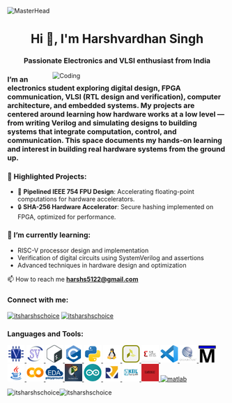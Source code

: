 ![MasterHead](https://media.licdn.com/dms/image/v2/D5616AQF3xNLoqm9dvw/profile-displaybackgroundimage-shrink_200_800/profile-displaybackgroundimage-shrink_200_800/0/1675657921748?e=2147483647&v=beta&t=-t4onNNKhZeTUdLQKG-pnoaR2pi-wc7b4JcwDz31fVk)

<h1 align="center">Hi 👋, I'm Harshvardhan Singh</h1>
<h3 align="center">Passionate Electronics and VLSI enthusiast from India</h3>

<img align="right" alt="Coding" width="400" src="https://camo.githubusercontent.com/4d9f5ecceb711eec6e2018f38a5677dc657c9738d4a65ba3b928c41c0a45b439/68747470733a2f2f6d69726f2e6d656469756d2e636f6d2f6d61782f313336302f302a37513379765349765f7430696f4a2d5a2e676966">

<h3 align="left">I’m an electronics student exploring digital design, FPGA communication, VLSI (RTL design and verification), computer architecture, and embedded systems. My projects are centered around learning how hardware works at a low level — from writing Verilog and simulating designs to building systems that integrate computation, control, and communication. This space documents my hands-on learning and interest in building real hardware systems from the ground up.

<h3 align="left">📂 Highlighted Projects:</h3>

- 🧮 **Pipelined IEEE 754 FPU Design**: Accelerating floating-point computations for hardware accelerators.  
- 🔒 **SHA-256 Hardware Accelerator**: Secure hashing implemented on FPGA, optimized for performance.

<h3 align="left">🌱 I’m currently learning:</h3>
  
 - RISC-V processor design and implementation
 - Verification of digital circuits using SystemVerilog and assertions
 - Advanced techniques in hardware design and optimization

📫 How to reach me **harshs5122@gmail.com**

<h3 align="left">Connect with me:</h3>
<p align="left">
<a href="https://linkedin.com/in/itsharshschoice" target="blank"><img align="center" src="https://raw.githubusercontent.com/rahuldkjain/github-profile-readme-generator/master/src/images/icons/Social/linked-in-alt.svg" alt="itsharshschoice" height="30" width="40" /></a>
<a href="https://instagram.com/itsharshschoice" target="blank"><img align="center" src="https://raw.githubusercontent.com/rahuldkjain/github-profile-readme-generator/master/src/images/icons/Social/instagram.svg" alt="itsharshschoice" height="30" width="40" /></a>
</p>

<h3 align="left">Languages and Tools:</h3>
<p align="left">
  
  <a href="https://en.wikipedia.org/wiki/Verilog" target="_blank" rel="noreferrer"> 
    <img src="https://raw.githubusercontent.com/itsharshschoice/itsharshschoice/main/icons/verilog-svgrepo-com.svg" alt="verilog" width="40" height="40"/> 
  </a>
  
  <a href="https://en.wikipedia.org/wiki/SystemVerilog" target="_blank" rel="noreferrer"> 
    <img src="https://raw.githubusercontent.com/itsharshschoice/itsharshschoice/main/icons/systemverilog-svgrepo-com.svg" alt="systemverilog" width="40" height="40"/> 
  </a>
  
  <a href="https://en.wikipedia.org/wiki/Bash_(Unix_shell)" target="_blank" rel="noreferrer"> 
    <img src="https://raw.githubusercontent.com/itsharshschoice/itsharshschoice/main/icons/bash-icon-svgrepo-com.svg" alt="bash" width="40" height="40"/> 
  </a>
  
  <a href="https://www.cprogramming.com/" target="_blank" rel="noreferrer"> 
    <img src="https://raw.githubusercontent.com/itsharshschoice/itsharshschoice/main/icons/C.svg" alt="c" width="40" height="40"/> 
  </a> 
  
  <a href="https://www.python.org/" target="_blank" rel="noreferrer"> 
    <img src="https://raw.githubusercontent.com/itsharshschoice/itsharshschoice/main/icons/python-svgrepo-com.svg" alt="python" width="40" height="40"/> 
  </a>
  
  <a href="https://en.wikipedia.org/wiki/Linux" target="_blank" rel="noreferrer"> 
    <img src="https://raw.githubusercontent.com/itsharshschoice/itsharshschoice/main/icons/linux-svgrepo-com.svg" alt="linux" width="40" height="40"/> 
  </a>
  
   <a href="https://www.amd.com/en/products/software/adaptive-socs-and-fpgas/vivado.html" target="_blank" rel="noreferrer"> 
    <img src="https://raw.githubusercontent.com/itsharshschoice/itsharshschoice/main/icons/vivado.png" alt="vivado" width="40" height="40"/> 
  </a>
  
  <a href="https://www.amd.com/en/products/software/adaptive-socs-and-fpgas/vitis.html" target="_blank" rel="noreferrer"> 
    <img src="https://raw.githubusercontent.com/itsharshschoice/itsharshschoice/main/icons/xilinx-vitis.png" alt="vitis" width="40" height="40"/> 
  </a>

  <a href="https://www.cprogramming.com/" target="_blank" rel="noreferrer"> 
    <img src="https://raw.githubusercontent.com/itsharshschoice/itsharshschoice/main/icons/visual-studio-code-svgrepo-com.svg" alt="visualstudiocode" width="40" height="40"/> 
  </a>

  <a href="https://www.cprogramming.com/" target="_blank" rel="noreferrer"> 
    <img src="https://raw.githubusercontent.com/itsharshschoice/itsharshschoice/main/icons/quartus.svg" alt="quartus" width="40" height="40"/> 
  </a>

  <a href="https://www.cprogramming.com/" target="_blank" rel="noreferrer"> 
    <img src="https://raw.githubusercontent.com/itsharshschoice/itsharshschoice/main/icons/modelsim-1.svg" alt="modelsim" width="40" height="40"/> 
  </a>

  <a href="https://www.cprogramming.com/" target="_blank" rel="noreferrer"> 
    <img src="https://raw.githubusercontent.com/itsharshschoice/itsharshschoice/main/icons/icons8-java-logo-48.png" alt="java" width="40" height="40"/> 
  </a>

  <a href="https://www.cprogramming.com/" target="_blank" rel="noreferrer"> 
    <img src="https://raw.githubusercontent.com/itsharshschoice/itsharshschoice/main/icons/icons8-google-colab-48.png" alt="googlecolab" width="40" height="40"/> 
  </a>

  <a href="https://www.cprogramming.com/" target="_blank" rel="noreferrer"> 
    <img src="https://raw.githubusercontent.com/itsharshschoice/itsharshschoice/main/icons/edaplayground.png" alt="edaplayground" width="40" height="40"/> 
  </a>

  <a href="https://www.cprogramming.com/" target="_blank" rel="noreferrer"> 
    <img src="https://raw.githubusercontent.com/itsharshschoice/itsharshschoice/main/icons/cisco-packet-tracer.png" alt="ciscopackettracer" width="40" height="40"/> 
  </a>

  <a href="https://www.cprogramming.com/" target="_blank" rel="noreferrer"> 
    <img src="https://raw.githubusercontent.com/itsharshschoice/itsharshschoice/main/icons/arduino-1.svg" alt="arduino" width="40" height="40"/> 
  </a>

  <a href="https://www.cprogramming.com/" target="_blank" rel="noreferrer"> 
    <img src="https://raw.githubusercontent.com/itsharshschoice/itsharshschoice/main/icons/RISC-V.jpeg" alt="riscv" width="40" height="40"/> 
  </a>

  <a href="https://www.cprogramming.com/" target="_blank" rel="noreferrer"> 
    <img src="https://raw.githubusercontent.com/itsharshschoice/itsharshschoice/main/icons/Keil.svg" alt="keil" width="40" height="40"/> 
  </a>

  <a href="https://www.cprogramming.com/" target="_blank" rel="noreferrer"> 
    <img src="https://raw.githubusercontent.com/itsharshschoice/itsharshschoice/main/icons/Cadence.png" alt="cadencevirtuoso" width="40" height="40"/> 
  </a>
  
  <a href="https://www.mathworks.com/" target="_blank" rel="noreferrer"> 
    <img src="https://upload.wikimedia.org/wikipedia/commons/2/21/Matlab_Logo.png" alt="matlab" width="40" height="40"/> 
  </a>
  
</p>


<p><img align="left" src="https://github-readme-stats.vercel.app/api/top-langs?username=itsharshschoice&show_icons=true&locale=en&layout=compact" alt="itsharshschoice" /></p>

<p align="left"> <img src="https://komarev.com/ghpvc/?username=itsharshschoice&label=Profile%20views&color=0e75b6&style=flat" alt="itsharshschoice" /> </p>
